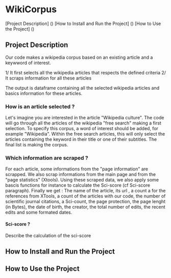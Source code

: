# WikiCorpus 

[Project Description] ()
[How to Install and Run the Project] ()
[How to Use the Project] ()

## Project Description
Our code makes a wikipedia corpus based on an existing article and a keywword of interest. 

1/ It first selects all the wikipedia articles that respects the defined criteria
2/ It scraps information for all these articles

The output is dataframe containing all the selected wikipedia articles and basics information for these articles.

### How is an article selected ?

Let's imagine you are interested in the article "Wikipedia culture". The code will go through all the articles of the wikipedia "free search" making a first selection.
To specify this corpus, a word of interest should be added, for example "Wikipedia".  Within the free search articles, this will only select the articles containing the keyword in their title or one of their subtitles.
The final list is making the corpus.

### Which information are scraped ?

For each article, some informations from the "page information" are scrapped. We also scrap informations from the main page and from the "page statistics" (Xtools).
Using these scraped data, we also apply some bascis functions for instance to calculate the Sci-score (cf Sci-score paragraph).
Finally we get :
The name of the article, its url , a count a for the references from XTools, a count of the articles with our code, the number of scientific journal citations, a Sci-count, the page protection, the page lenght (in Bytes), the date of birth, the creator, the total number of edits, the recent edits and some formated dates.

#### Sci-score ?
Describe the calculation of the sci-score

## How to Install and Run the Project

## How to Use the Project
